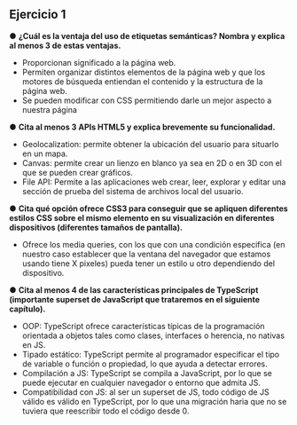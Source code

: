 ## Ejercicio 1

● **¿Cuál es la ventaja del uso de etiquetas semánticas? Nombra y explica al menos 3 de estas ventajas.**
- Proporcionan significado a la página web.
- Permiten organizar distintos elementos de la página web y que los motores de búsqueda entiendan el contenido y la estructura de la página web.
- Se pueden modificar con CSS permitiendo darle un mejor aspecto a nuestra página

● **Cita al menos 3 APIs HTML5 y explica brevemente su funcionalidad.**
- Geolocalization: permite obtener la ubicación del usuario para situarlo en un mapa.
- Canvas: permite crear un lienzo en blanco ya sea en 2D o en 3D con el que se pueden crear gráficos.
- File API: Permite a las aplicaciones web crear, leer, explorar y editar una sección de prueba del sistema de archivos local del usuario.

● **Cita qué opción ofrece CSS3 para conseguir que se apliquen diferentes estilos CSS sobre el mismo elemento en su visualización en diferentes dispositivos (diferentes tamaños de pantalla).**
- Ofrece los media queries, con los que con una condición especifica (en nuestro caso establecer que la ventana del navegador que estamos usando tiene X pixeles) pueda tener un estilo u otro dependiendo del dispositivo.

● **Cita al menos 4 de las características principales de TypeScript (importante superset de JavaScript que trataremos en el siguiente capítulo).**
- OOP: TypeScript ofrece características típicas de la programación orientada a objetos tales como clases, interfaces o herencia, no nativas en JS.
- Tipado estático: TypeScript permite al programador especificar el tipo de variable o función o propiedad, lo que ayuda a detectar errores.
- Compilación a JS: TypeScript se compila a JavaScript, por lo que se puede ejecutar en cualquier navegador o entorno que admita JS.
- Compatibilidad con JS: al ser un superset de JS, todo código de JS válido es válido en TypeScript, por lo que una migración haria que no se tuviera que reescribir todo el código desde 0.
